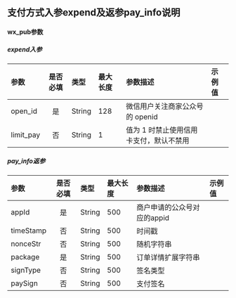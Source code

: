 ## 支付方式入参expend及返参pay_info说明

#### wx_pub参数
##### expend入参
| 参数 | 是否必填 | 类型 | 最大长度 | 参数描述 | 示例值 |
|:----|:-------:|:-----|:-------|:--------|:------|
| open_id | 是 | String | 128 | 微信用户关注商家公众号的 openid |  |
| limit_pay | 否 | String | 1 | 值为 1 时禁止使用信用卡支付，默认不禁用 |  |

##### pay_info返参
| 参数 | 是否必填 | 类型 | 最大长度 | 参数描述 | 示例值 |
|:----|:-------:|:-----|:-------|:--------|:------|
| appId | 是 | String | 500 | 商户申请的公众号对应的appid |  |
| timeStamp | 否 | String | 500 | 时间戳 |  |
| nonceStr | 否 | String | 500 | 随机字符串 |  |
| package | 是 | String | 500 | 订单详情扩展字符串  |  |
| signType | 否 | String | 500 | 签名类型 |  |
| paySign | 否 | String | 500 | 支付签名 |  |



